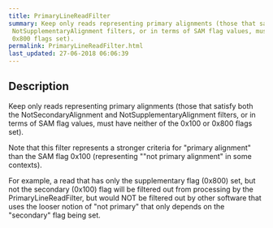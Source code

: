 ```yaml
---
title: PrimaryLineReadFilter
summary: Keep only reads representing primary alignments (those that satisfy both the NotSecondaryAlignment and
 NotSupplementaryAlignment filters, or in terms of SAM flag values, must have neither of the 0x100 or
 0x800 flags set).
permalink: PrimaryLineReadFilter.html
last_updated: 27-06-2018 06:06:39
---
```



## Description

Keep only reads representing primary alignments (those that satisfy both the NotSecondaryAlignment and
 NotSupplementaryAlignment filters, or in terms of SAM flag values, must have neither of the 0x100 or
 0x800 flags set).

 <p>Note that this filter represents a stronger criteria for "primary alignment" than the
 SAM flag 0x100 (representing ""not primary alignment" in some contexts).</p>

 <p>For example, a read that has only the supplementary flag (0x800) set, but not the secondary (0x100)
 flag will be filtered out from processing by the PrimaryLineReadFilter, but would NOT be filtered out by
 other software that uses the looser notion of "not primary" that only depends on the "secondary" flag being set.</p>

